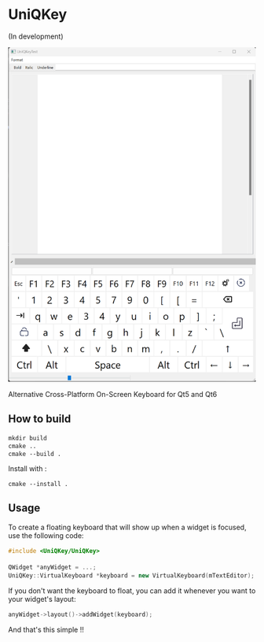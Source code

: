 # UniQKey

(In development)

![UniQKey](images/capture.png)

Alternative Cross-Platform On-Screen Keyboard for Qt5 and Qt6

## How to build

```
mkdir build
cmake ..
cmake --build .
```

Install with : 

```
cmake --install .
```

## Usage

To create a floating keyboard that will show up when a widget is focused, use the following code:
```cpp
#include <UniQKey/UniQKey>

QWidget *anyWidget = ...;
UniQKey::VirtualKeyboard *keyboard = new VirtualKeyboard(mTextEditor);
```

If you don't want the keyboard to float, you can add it whenever you want to your widget's layout:
```cpp
anyWidget->layout()->addWidget(keyboard);
```

And that's this simple !!